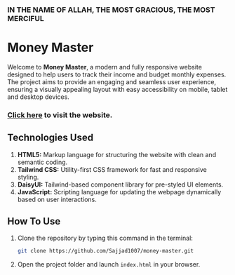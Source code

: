 ### IN THE NAME OF ALLAH, THE MOST GRACIOUS, THE MOST MERCIFUL

# Money Master

Welcome to **Money Master**, a modern and fully responsive website designed to help users to track their income and budget monthly expenses. The project aims to provide an engaging and seamless user experience, ensuring a visually appealing layout with easy accessibility on mobile, tablet and desktop devices.

### [Click here](https://money-master-sajjadur-rahman.netlify.app/) to visit the website.

## Technologies Used

1. **HTML5:** Markup language for structuring the website with clean and semantic coding.
2. **Tailwind CSS:** Utility-first CSS framework for fast and responsive styling.
3. **DaisyUI:** Tailwind-based component library for pre-styled UI elements.
4. **JavaScript:** Scripting language for updating the webpage dynamically based on user interactions.

## How To Use

1. Clone the repository by typing this command in the terminal:
   ```bash
   git clone https://github.com/Sajjad1007/money-master.git
   ```
2. Open the project folder and launch `index.html` in your browser.
